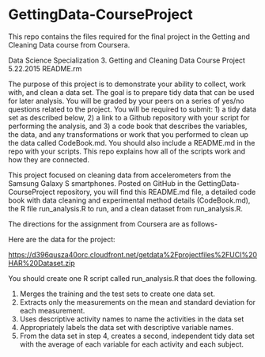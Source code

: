 # GettingData-CourseProject
This repo contains the files required for the final project in the Getting and Cleaning Data course from Coursera.

Data Science Specialization
3. Getting and Cleaning Data
Course Project 5.22.2015
README.rm

The purpose of this project is to demonstrate your ability to collect, work with, and clean a data set. The goal is to prepare tidy data that can be used for later analysis. You will be graded by your peers on a series of yes/no questions related to the project. You will be required to submit: 1) a tidy data set as described below, 2) a link to a Github repository with your script for performing the analysis, and 3) a code book that describes the variables, the data, and any transformations or work that you performed to clean up the data called CodeBook.md. You should also include a README.md in the repo with your scripts. This repo explains how all of the scripts work and how they are connected. 

This project focused on cleaning data from accelerometers from the Samsung Galaxy S smartphones. Posted on GitHub in the GettingData-CourseProject repository, you will find this README.md file, a detailed code book with data cleaning and experimental method details (CodeBook.md), the R file run_analysis.R to run, and a clean dataset from run_analysis.R. 


The directions for the assignment from Coursera are as follows-

Here are the data for the project:

https://d396qusza40orc.cloudfront.net/getdata%2Fprojectfiles%2FUCI%20HAR%20Dataset.zip

You should create one R script called run_analysis.R that does the following. 

 1. Merges the training and the test sets to create one data set.
 2. Extracts only the measurements on the mean and standard deviation for each measurement. 
 3. Uses descriptive activity names to name the activities in the data set
 4. Appropriately labels the data set with descriptive variable names. 
 5. From the data set in step 4, creates a second, independent tidy data set with the average of each variable for each activity and each subject.
